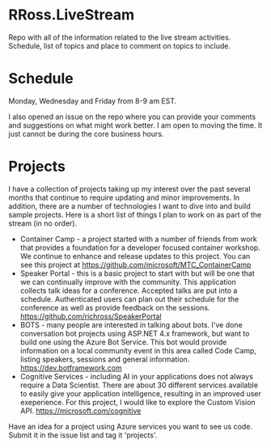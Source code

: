 # RRoss.LiveStream

Repo with all of the information related to the live stream activities.  Schedule, list of topics and place to comment on topics to include.

# Schedule

Monday, Wednesday and Friday from 8-9 am EST.

I also opened an issue on the repo where you can provide your comments and suggestions on what might work better.  I am open to moving the time.  It just cannot be during the core business hours.

# Projects

I have a collection of projects taking up my interest over the past several months that continue to require updating and minor improvements.  In addition, there are a number of technologies I want to dive into and build sample projects.  Here is a short list of things I plan to work on as part of the stream (in no order).

* Container Camp - a project started with a number of friends from work that provides a foundation for a developer focused container workshop.  We continue to enhance and release updates to this project.  You can see this project at https://github.com/microsoft/MTC_ContainerCamp
* Speaker Portal - this is a basic project to start with but will be one that we can continually improve with the community.  This application collects talk ideas for a conference.  Accepted talks are put into a schedule.  Authenticated users can plan out their schedule for the conference as well as provide feedback on the sessions.  https://github.com/richross/SpeakerPortal
* BOTS - many people are interested in talking about bots.  I've done conversation bot projects using ASP.NET 4.x framework, but want to build one using the Azure Bot Service.  This bot would provide information on a local community event in this area called Code Camp, listing speakers, sessions and general information.  https://dev.botframework.com 
* Cognitive Services - including AI in your applications does not always require a Data Scientist.  There are about 30 different services available to easily give your application intelligence, resulting in an improved user exeperience.  For this project, I would like to explore the Custom Vision API.  https://microsoft.com/cognitive

Have an idea for a project using Azure services you want to see us code.  Submit it in the issue list and tag it 'projects'.